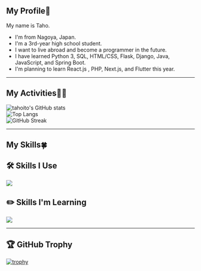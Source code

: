 <h2>My Profile🎀</h2>

My name is Taho.

- I'm from Nagoya, Japan.  
- I'm a 3rd-year high school student.  
- I want to live abroad and become a programmer in the future.  
- I have learned Python 3, SQL, HTML/CSS, Flask, Django, Java, JavaScript, and Spring Boot.  
- I'm planning to learn React.js , PHP, Next.js, and Flutter this year.  

---

<h2>My Activities👩‍💻</h2>

![tahoito's GitHub stats](https://github-readme-stats.vercel.app/api?username=tahoito&show_icons=true&theme=tokyonight)  
![Top Langs](https://github-readme-stats.vercel.app/api/top-langs/?username=tahoito&layout=compact&theme=tokyonight)  
![GitHub Streak](https://github-readme-streak-stats.herokuapp.com/?user=tahoito&theme=tokyonight)

---

<h2>My Skills🍀</h2>

## 🛠️ Skills I Use  
<img src="https://skillicons.dev/icons?i=python,mysql,figma,flask,django,java,spring,javascript&theme=light" />

## ✏️ Skills I'm Learning  
<img src="https://skillicons.dev/icons?i=php,flutter,dart,react,next&theme=light" />

---

## 🏆 GitHub Trophy  
[![trophy](https://github-profile-trophy.vercel.app/?username=tahoito&theme=gruvbox)](https://github.com/ryo-ma/github-profile-trophy)

<!---
tahoito/tahoito is a ✨ special ✨ repository because its `README.md` (this file) appears on your GitHub profile.
You can click the Preview link to take a look at your changes.
--->

